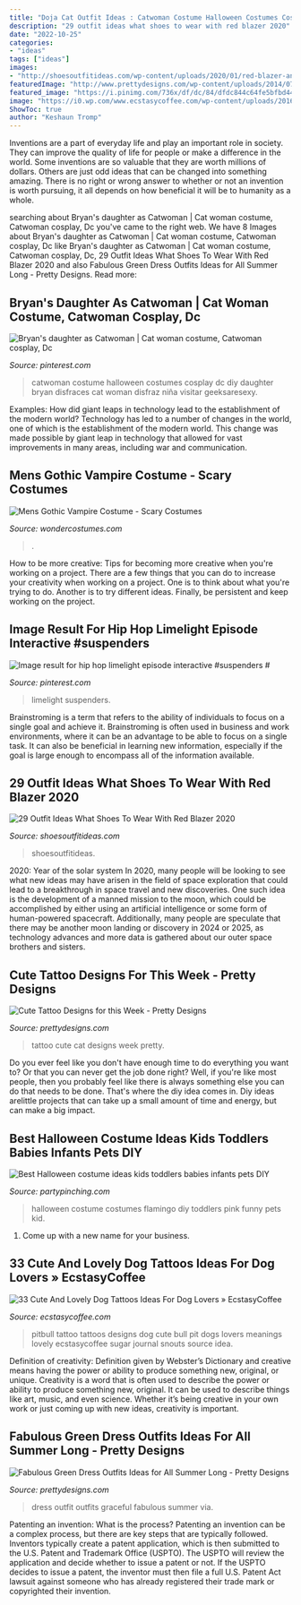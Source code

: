 ```yaml
---
title: "Doja Cat Outfit Ideas : Catwoman Costume Halloween Costumes Cosplay Dc Diy Daughter Bryan Disfraces Cat Woman Disfraz Niña Visitar Geeksaresexy"
description: "29 outfit ideas what shoes to wear with red blazer 2020"
date: "2022-10-25"
categories:
- "ideas"
tags: ["ideas"]
images:
- "http://shoesoutfitideas.com/wp-content/uploads/2020/01/red-blazer-and-white-heeled-ankle-boots.jpg"
featuredImage: "http://www.prettydesigns.com/wp-content/uploads/2014/07/Graceful-Green-Dress-Outfit.jpg"
featured_image: "https://i.pinimg.com/736x/df/dc/84/dfdc844c64fe5bfbd44fd59d821bd160.jpg"
image: "https://i0.wp.com/www.ecstasycoffee.com/wp-content/uploads/2016/09/Cute-Pitbull-Tattoo-Idea.jpg?resize=564%2C564"
ShowToc: true
author: "Keshaun Tromp"
---
```



Inventions are a part of everyday life and play an important role in society. They can improve the quality of life for people or make a difference in the world. Some inventions are so valuable that they are worth millions of dollars. Others are just odd ideas that can be changed into something amazing. There is no right or wrong answer to whether or not an invention is worth pursuing, it all depends on how beneficial it will be to humanity as a whole.

	

		
searching about Bryan&#039;s daughter as Catwoman | Cat woman costume, Catwoman cosplay, Dc you've came to the right web. We have 8 Images about Bryan&#039;s daughter as Catwoman | Cat woman costume, Catwoman cosplay, Dc like Bryan&#039;s daughter as Catwoman | Cat woman costume, Catwoman cosplay, Dc, 29 Outfit Ideas What Shoes To Wear With Red Blazer 2020 and also Fabulous Green Dress Outfits Ideas for All Summer Long - Pretty Designs. Read more:
		
    
## Bryan&#039;s Daughter As Catwoman | Cat Woman Costume, Catwoman Cosplay, Dc

<img loading=lazy src="https://i.pinimg.com/736x/20/92/d5/2092d557ba4beb1a29493d57a35e69fe--catwoman-costume-kids-catwoman-halloween.jpg" onerror="this.onerror=null;this.src='https://tse1.mm.bing.net/th?id=OIP.dnIBUIRB2o7bHxVm5hkAIwHaLH&amp;pid=15.1';" alt="Bryan&#039;s daughter as Catwoman | Cat woman costume, Catwoman cosplay, Dc">

_Source: pinterest.com_

>catwoman costume halloween costumes cosplay dc diy daughter bryan disfraces cat woman disfraz niña visitar geeksaresexy. 

	

Examples: How did giant leaps in technology lead to the establishment of the modern world?
Technology has led to a number of changes in the world, one of which is the establishment of the modern world. This change was made possible by giant leap in technology that allowed for vast improvements in many areas, including war and communication.

    
## Mens Gothic Vampire Costume - Scary Costumes

<img loading=lazy src="https://img.wondercostumes.com/products/17-3/mens-gothic-vampire-costume.jpg" onerror="this.onerror=null;this.src='https://tse1.mm.bing.net/th?id=OIP.H4yaF3Fl0d5NkXCJw55llwHaKX&amp;pid=15.1';" alt="Mens Gothic Vampire Costume - Scary Costumes">

_Source: wondercostumes.com_

>. 

	

How to be more creative: Tips for becoming more creative when you're working on a project.
There are a few things that you can do to increase your creativity when working on a project. One is to think about what you're trying to do. Another is to try different ideas. Finally, be persistent and keep working on the project.

    
## Image Result For Hip Hop Limelight Episode Interactive #suspenders #

<img loading=lazy src="https://i.pinimg.com/736x/df/dc/84/dfdc844c64fe5bfbd44fd59d821bd160.jpg" onerror="this.onerror=null;this.src='https://tse1.mm.bing.net/th?id=OIP.T3u5KgKzPuEMInK8A_kNOAHaHa&amp;pid=15.1';" alt="Image result for hip hop limelight episode interactive #suspenders #">

_Source: pinterest.com_

>limelight suspenders. 

	

Brainstroming is a term that refers to the ability of individuals to focus on a single goal and achieve it. Brainstroming is often used in business and work environments, where it can be an advantage to be able to focus on a single task. It can also be beneficial in learning new information, especially if the goal is large enough to encompass all of the information available.

    
## 29 Outfit Ideas What Shoes To Wear With Red Blazer 2020

<img loading=lazy src="http://shoesoutfitideas.com/wp-content/uploads/2020/01/red-blazer-and-white-heeled-ankle-boots.jpg" onerror="this.onerror=null;this.src='https://tse1.mm.bing.net/th?id=OIP.edw3Fslb61r_JWafy-M4vwHaLW&amp;pid=15.1';" alt="29 Outfit Ideas What Shoes To Wear With Red Blazer 2020">

_Source: shoesoutfitideas.com_

>shoesoutfitideas. 

	

2020: Year of the solar system
In 2020, many people will be looking to see what new ideas may have arisen in the field of space exploration that could lead to a breakthrough in space travel and new discoveries. One such idea is the development of a manned mission to the moon, which could be accomplished by either using an artificial intelligence or some form of human-powered spacecraft. Additionally, many people are speculate that there may be another moon landing or discovery in 2024 or 2025, as technology advances and more data is gathered about our outer space brothers and sisters.

    
## Cute Tattoo Designs For This Week - Pretty Designs

<img loading=lazy src="https://www.prettydesigns.com/wp-content/uploads/2014/12/Cute-Cat-Tattoo.jpg" onerror="this.onerror=null;this.src='https://tse2.mm.bing.net/th?id=OIP.hFjRMuA0vPYDZVwlAc6jsgHaLK&amp;pid=15.1';" alt="Cute Tattoo Designs for this Week - Pretty Designs">

_Source: prettydesigns.com_

>tattoo cute cat designs week pretty. 

	

Do you ever feel like you don't have enough time to do everything you want to? Or that you can never get the job done right? Well, if you're like most people, then you probably feel like there is always something else you can do that needs to be done. That's where the diy idea comes in. Diy ideas arelittle projects that can take up a small amount of time and energy, but can make a big impact.

    
## Best Halloween Costume Ideas Kids Toddlers Babies Infants Pets DIY

<img loading=lazy src="http://www.partypinching.com/s/cc_images/cache_4099819277.jpg?t=1472707794" onerror="this.onerror=null;this.src='https://tse3.mm.bing.net/th?id=OIP.wBwERr5fyQqe1JTLufGRTQHaJ3&amp;pid=15.1';" alt="Best Halloween costume ideas kids toddlers babies infants pets DIY">

_Source: partypinching.com_

>halloween costume costumes flamingo diy toddlers pink funny pets kid. 

	

1. Come up with a new name for your business.

    
## 33 Cute And Lovely Dog Tattoos Ideas For Dog Lovers » EcstasyCoffee

<img loading=lazy src="https://i0.wp.com/www.ecstasycoffee.com/wp-content/uploads/2016/09/Cute-Pitbull-Tattoo-Idea.jpg?resize=564%2C564" onerror="this.onerror=null;this.src='https://tse3.mm.bing.net/th?id=OIP.HA5KBlvClSQobvHZUfYCawHaHa&amp;pid=15.1';" alt="33 Cute And Lovely Dog Tattoos Ideas For Dog Lovers » EcstasyCoffee">

_Source: ecstasycoffee.com_

>pitbull tattoo tattoos designs dog cute bull pit dogs lovers meanings lovely ecstasycoffee sugar journal snouts source idea. 

	

Definition of creativity: Definition given by Webster’s Dictionary and creative means having the power or ability to produce something new, original, or unique.
Creativity is a word that is often used to describe the power or ability to produce something new, original. It can be used to describe things like art, music, and even science. Whether it’s being creative in your own work or just coming up with new ideas, creativity is important.

    
## Fabulous Green Dress Outfits Ideas For All Summer Long - Pretty Designs

<img loading=lazy src="http://www.prettydesigns.com/wp-content/uploads/2014/07/Graceful-Green-Dress-Outfit.jpg" onerror="this.onerror=null;this.src='https://tse4.mm.bing.net/th?id=OIP.AH0I2AFIB2CpV7QdVKrHUgHaK2&amp;pid=15.1';" alt="Fabulous Green Dress Outfits Ideas for All Summer Long - Pretty Designs">

_Source: prettydesigns.com_

>dress outfit outfits graceful fabulous summer via. 

	

Patenting an invention: What is the process?
Patenting an invention can be a complex process, but there are key steps that are typically followed. Inventors typically create a patent application, which is then submitted to the U.S. Patent and Trademark Office (USPTO). The USPTO will review the application and decide whether to issue a patent or not. If the USPTO decides to issue a patent, the inventor must then file a full U.S. Patent Act lawsuit against someone who has already registered their trade mark or copyrighted their invention.


